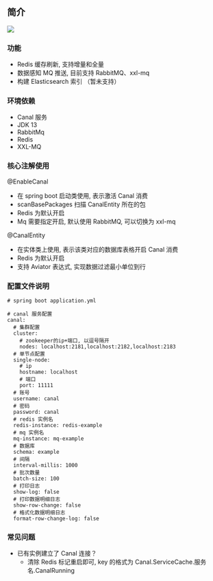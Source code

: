 ## 简介

![](http://assets.processon.com/chart_image/5e7d8f17e4b08e4e24428c33.png?_=1585290806685)

### 功能
- Redis 缓存刷新, 支持增量和全量
- 数据感知 MQ 推送, 目前支持 RabbitMQ、xxl-mq
- 构建 Elasticsearch 索引 （暂未支持）

### 环境依赖
- Canal 服务
- JDK 13
- RabbitMq
- Redis
- XXL-MQ

### 核心注解使用
@EnableCanal
- 在 spring boot 启动类使用, 表示激活 Canal 消费
- scanBasePackages 扫描 CanalEntity 所在的包 
- Redis 为默认开启
- Mq 需要指定开启, 默认使用 RabbitMQ, 可以切换为 xxl-mq

@CanalEntity
- 在实体类上使用, 表示该类对应的数据库表格开启 Canal 消费
- Redis 为默认开启
- 支持 Aviator 表达式, 实现数据过滤最小单位到行

### 配置文件说明
```
# spring boot application.yml

# canal 服务配置
canal:
  # 集群配置
  cluster:
    # zookeeper的ip+端口, 以逗号隔开
    nodes: localhost:2181,localhost:2182,localhost:2183
  # 单节点配置
  single-node:
    # ip
    hostname: localhost
    # 端口
    port: 11111
  # 账号
  username: canal
  # 密码
  password: canal
  # redis 实例名
  redis-instance: redis-example
  # mq 实例名
  mq-instance: mq-example
  # 数据库
  schema: example
  # 间隔
  interval-millis: 1000
  # 批次数量
  batch-size: 100
  # 打印日志
  show-log: false
  # 打印数据明细日志
  show-row-change: false
  # 格式化数据明细日志
  format-row-change-log: false
```

### 常见问题
- 已有实例建立了 Canal 连接？
    - 清除 Redis 标记重启即可, key 的格式为 Canal.ServiceCache.服务名.CanalRunning
